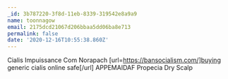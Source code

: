 ```yaml
---
_id: 3b787220-3f8d-11eb-8339-319542e8a9a9
name: toonnagow
email: 2175dcd21067d206bbaa5dd06ba8e713
permalink: false
date: '2020-12-16T10:55:38.860Z'
---
```

Cialis Impuissance Com  Norapach [url=https://bansocialism.com/]buying generic cialis online safe[/url] APPEMAIDAF Propecia Dry Scalp
